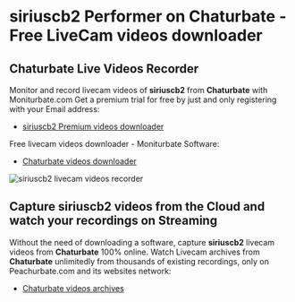 # siriuscb2 Performer on Chaturbate - Free LiveCam videos downloader

## Chaturbate Live Videos Recorder

Monitor and record livecam videos of **siriuscb2** from **Chaturbate** with Moniturbate.com
Get a premium trial for free by just and only registering with your Email address:
* [siriuscb2 Premium videos downloader](https://moniturbate.com/request-demo-licence-key.html)

Free livecam videos downloader - Moniturbate Software:
* [Chaturbate videos downloader](https://moniturbate.com/moniturbate-download-software.html)

![siriuscb2 livecam videos recorder](https://peachurnet.com/templates/moniturbate-software.png)


## Capture siriuscb2 videos from the Cloud and watch your recordings on Streaming

Without the need of downloading a software, capture **siriuscb2** livecam videos from **Chaturbate** 100% online.
Watch Livecam archives from **Chaturbate** unlimitedly from thousands of existing recordings, only on Peachurbate.com and its websites network:
* [Chaturbate videos archives](https://peachurnet.com/)